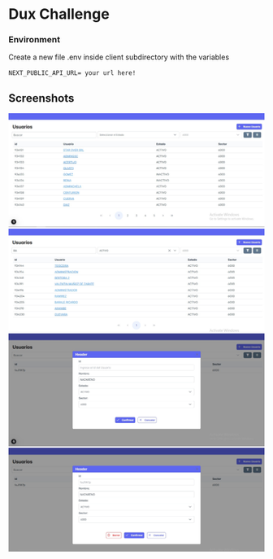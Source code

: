 # Dux Challenge

### Environment

Create a new file .env inside client subdirectory with the variables

```
NEXT_PUBLIC_API_URL= your url here!
```

## Screenshots

![layout](screenshots/layout.jpg)
![filters](screenshots/filters.jpg)
![create](screenshots/create.jpg)
![edit](screenshots/edit.jpg)